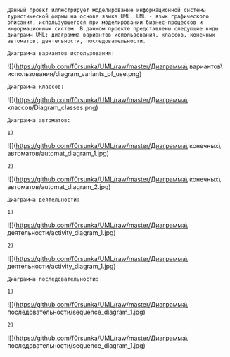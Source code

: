 

	Данный проект иллюстрирует моделирование информационной системы туристической фирмы на основе языка UML. UML - язык графического описания, использующегося при моделировании бизнес-процессов и информационных систем. В данном проекте представлены следующие виды диаграмм UML: диаграмма вариантов использования, классов, конечных автоматов, деятельности, последовательности.

	Диаграмма вариантов использования:

![](https://github.com/f0rsunka/UML/raw/master/Диаграмма\ вариантов\ использования/diagram_variants_of_use.png)


	Диаграмма классов:

![](https://github.com/f0rsunka/UML/raw/master/Диаграмма\ классов/Diagram_classes.png)


	Диаграмма автоматов:

	1)

![](https://github.com/f0rsunka/UML/raw/master/Диаграмма\ конечных\ автоматов/automat_diagram_1.jpg)

	2)

![](https://github.com/f0rsunka/UML/raw/master/Диаграмма\ конечных\ автоматов/automat_diagram_2.jpg)


	Диаграмма деятельности:

	1)

![](https://github.com/f0rsunka/UML/raw/master/Диаграмма\ деятельности/activity_diagram_1.jpg)

	2)

![](https://github.com/f0rsunka/UML/raw/master/Диаграмма\ деятельности/activity_diagram_1.jpg)


	Диаграмма последовательности:

	1)

![](https://github.com/f0rsunka/UML/raw/master/Диаграмма\ последовательности/sequence_diagram_1.jpg)

	2)

![](https://github.com/f0rsunka/UML/raw/master/Диаграмма\ последовательности/sequence_diagram_1.jpg)
